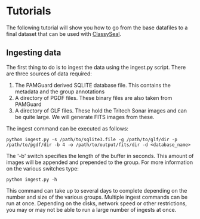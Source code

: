 
# Tutorials

The following tutorial will show you how to go from the base datafiles to a final dataset that can be used with [ClassySeal](https://gitlab.st-andrews.ac.uk/biology/smru/bjb8/classyseal).

## Ingesting data

The first thing to do is to ingest the data using the ingest.py script. There are three sources of data required:

1. The PAMGuard derived SQLITE database file. This contains the metadata and the group annotations
2. A directory of PGDF files. These binary files are also taken from PAMGuard
3. A directory of GLF files. These hold the Tritech Sonar images and can be quite large. We will generate FITS images from these.

The ingest command can be executed as follows:

    python ingest.py -s /path/to/sqlite3.file -g /path/to/glf/dir -p /path/to/pgdf/dir -b 4 -o /path/to/output/fits/dir -d <database_name>

The '-b' switch specifies the length of the buffer in seconds. This amount of images will be appended and prepended to the group. For more information on the various switches type:

    python ingest.py -h

This command can take up to several days to complete depending on the number and size of the various groups. Multiple ingest commands can be run at once. Depending on the disks, network speed or other restrictions, you may or may not be able to run a large number of ingests at once.